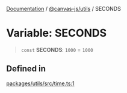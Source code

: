 [Documentation](../../../packages.md) / [@canvas-js/utils](../index.md) / SECONDS

# Variable: SECONDS

> `const` **SECONDS**: `1000` = `1000`

## Defined in

[packages/utils/src/time.ts:1](https://github.com/canvasxyz/canvas/blob/62d177fb446565afa753f83091e84331fbd47245/packages/utils/src/time.ts#L1)
